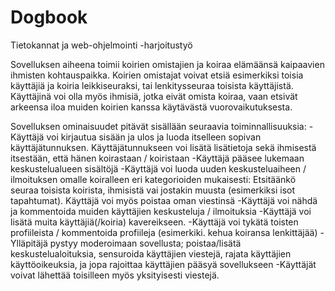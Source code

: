 # Dogbook
Tietokannat ja web-ohjelmointi -harjoitustyö

Sovelluksen aiheena toimii koirien omistajien ja koiraa elämäänsä kaipaavien ihmisten
kohtauspaikka. Koirien omistajat voivat etsiä esimerkiksi toisia käyttäjiä ja koiria leikkiseuraksi, tai lenkitysseuraa toisista käyttäjistä. Käyttäjinä voi olla myös ihmisiä, jotka eivät omista koiraa, vaan etsivät arkeensa iloa muiden koirien kanssa käytävästä vuorovaikutuksesta.

Sovelluksen ominaisuudet pitävät sisällään seuraavia toiminnallisuuksia:
-Käyttäjä voi kirjautua sisään ja ulos ja luoda itselleen sopivan käyttäjätunnuksen. Käyttäjätunnukseen voi lisätä lisätietoja sekä ihmisestä itsestään, että hänen koirastaan / koiristaan
-Käyttäjä pääsee lukemaan keskustelualueen sisältöjä
-Käyttäjä voi luoda uuden keskusteluaiheen / ilmoituksen omalle koiralleen eri kategorioiden mukaisesti: Etsitäänkö seuraa toisista koirista, ihmisistä vai jostakin muusta (esimerkiksi isot tapahtumat). Käyttäjä voi myös poistaa oman viestinsä
-Käyttäjä voi nähdä ja kommentoida muiden käyttäjien keskusteluja / ilmoituksia
-Käyttäjä voi lisätä muita käyttäjiä(/koiria) kavereikseen.
-Käyttäjä voi tykätä toisten profiileista / kommentoida profiileja (esimerkiki. kehua koiransa lenkittäjää)
-Ylläpitäjä pystyy moderoimaan sovellusta; poistaa/lisätä keskustelualoituksia, sensuroida käyttäjien viestejä, rajata käyttäjien käyttöoikeuksia, ja jopa rajoittaa käyttäjien pääsyä sovellukseen
-Käyttäjät voivat lähettää toisilleen myös yksityisesti viestejä.
